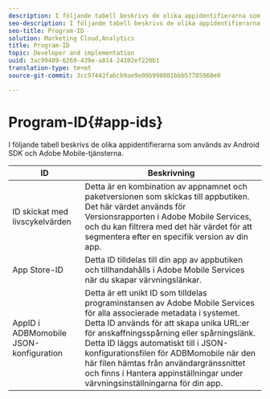 ```yaml
---
description: I följande tabell beskrivs de olika appidentifierarna som används av Android SDK och Adobe Mobile-tjänsterna.
seo-description: I följande tabell beskrivs de olika appidentifierarna som används av Android SDK och Adobe Mobile-tjänsterna.
seo-title: Program-ID
solution: Marketing Cloud,Analytics
title: Program-ID
topic: Developer and implementation
uuid: 3ac99489-6269-439e-a814-24102ef220b1
translation-type: tm+mt
source-git-commit: 3cc97443fabcb9ae9e09b998801bbb57785960e0

---
```



# Program-ID{#app-ids}

I följande tabell beskrivs de olika appidentifierarna som används av Android SDK och Adobe Mobile-tjänsterna.

| ID | Beskrivning |
|--- |--- |
| ID skickat med livscykelvärden | Detta är en kombination av appnamnet och paketversionen som skickas till appbutiken. Det här värdet används för Versionsrapporten i Adobe Mobile Services, och du kan filtrera med det här värdet för att segmentera efter en specifik version av din app. |
| App Store-ID | Detta ID tilldelas till din app av appbutiken och tillhandahålls i Adobe Mobile Services när du skapar värvningslänkar. |
| AppID i ADBMomobile JSON-konfiguration | Detta är ett unikt ID som tilldelas programinstansen av Adobe Mobile Services för alla associerade metadata i systemet. Detta ID används för att skapa unika URL:er för anskaffningsspårning eller spårningslänk. Detta ID läggs automatiskt till i JSON-konfigurationsfilen för ADBMomobile när den här filen hämtas från användargränssnittet och finns i Hantera appinställningar under värvningsinställningarna för din app. |